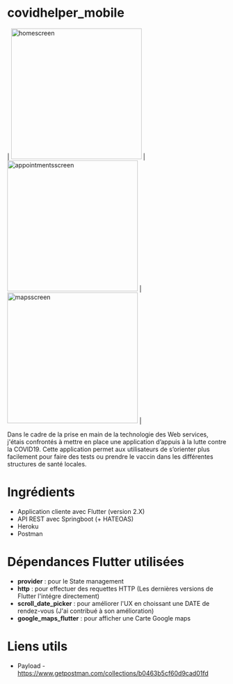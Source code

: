 # covidhelper_mobile

| <img width="300" alt="homescreen" src="https://user-images.githubusercontent.com/65053170/175035653-8693fd3c-8529-4b31-aa32-5131a8210efd.jpeg"> | <img width="300" alt="appointmentsscreen" src="https://user-images.githubusercontent.com/65053170/175037672-02484187-8e83-41a7-89be-2a7ce5ac9124.jpeg"> | <img width="300" alt="mapsscreen" src="https://user-images.githubusercontent.com/65053170/175035705-dbed31d7-5185-47ed-b6dd-763678865836.jpeg"> |

Dans le cadre de la prise en main de la technologie des Web services, j'étais confrontés à mettre en place une application d’appuis à la lutte contre la COVID19.
Cette application permet aux utilisateurs de s’orienter plus facilement pour faire des tests ou prendre le vaccin dans les différentes structures de santé locales.

# Ingrédients
- Application cliente avec Flutter (version 2.X)
- API REST avec Springboot (+ HATEOAS)
- Heroku
- Postman

# Dépendances Flutter utilisées
 
 - __provider__ : pour le State management
 - __http__ : pour effectuer des requettes HTTP (Les dernières versions de Flutter l'intégre directement)
 - __scroll_date_picker__ : pour améliorer l'UX en choissant une DATE de rendez-vous (J'ai contribué à son amélioration)
 - __google_maps_flutter__ : pour afficher une Carte Google maps

# Liens utils
- Payload - https://www.getpostman.com/collections/b0463b5cf60d9cad01fd
